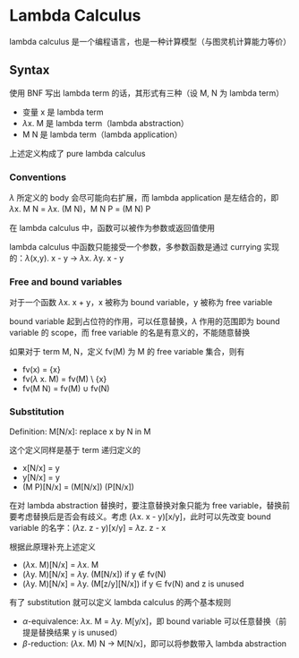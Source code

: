 # Lambda Calculus

lambda calculus 是一个编程语言，也是一种计算模型（与图灵机计算能力等价）

## Syntax

使用 BNF 写出 lambda term 的话，其形式有三种（设 M, N 为 lambda term）

* 变量 x 是 lambda term
* $\lambda$x. M 是 lambda term（lambda abstraction）
* M N 是 lambda term（lambda application）

上述定义构成了 pure lambda calculus

### Conventions

$\lambda$ 所定义的 body 会尽可能向右扩展，而 lambda application 是左结合的，即 $\lambda$x. M N = $\lambda$x. (M N)，M N P = (M N) P

在 lambda calculus 中，函数可以被作为参数或返回值使用

lambda calculus 中函数只能接受一个参数，多参数函数是通过 currying 实现的：$\lambda$(x,y). x - y $\to$ $\lambda$x. $\lambda$y. x - y

### Free and bound variables

对于一个函数 $\lambda$x. x + y，x 被称为 bound variable，y 被称为 free variable

bound variable 起到占位符的作用，可以任意替换，$\lambda$ 作用的范围即为 bound variable 的 scope，而 free variable 的名是有意义的，不能随意替换

如果对于 term M, N，定义 fv(M) 为 M 的 free variable 集合，则有

* fv(x) = {x}
* fv($\lambda$ x. M) = fv(M) $\setminus$ {x}
* fv(M N) = fv(M) $\cup$ fv(N)

### Substitution

Definition: M[N/x]: replace x by N in M

这个定义同样是基于 term 递归定义的

* x[N/x] = y
* y[N/x] = y
* (M P)[N/x] = (M[N/x]) (P[N/x])

在对 lambda abstraction 替换时，要注意替换对象只能为 free variable，替换前要考虑替换后是否会有歧义。考虑 ($\lambda$x. x - y)[x/y]，此时可以先改变 bound variable 的名字：($\lambda$z. z - y)[x/y] = $\lambda$z. z - x

根据此原理补充上述定义

* ($\lambda$x. M)[N/x] = $\lambda$x. M
* ($\lambda$y. M)[N/x] = $\lambda$y. (M[N/x]) if y $\notin$ fv(N)
* ($\lambda$y. M)[N/x] = $\lambda$y. (M\[z/y][N/x]) if y $\in$ fv(N) and z is unused

有了 substitution 就可以定义 lambda calculus 的两个基本规则

* $\alpha$-equivalence: $\lambda$x. M = $\lambda$y. M[y/x]，即 bound variable 可以任意替换（前提是替换结果 y is unused）
* $\beta$-reduction: ($\lambda$x. M) N $\to$ M[N/x]，即可以将参数带入 lambda abstraction